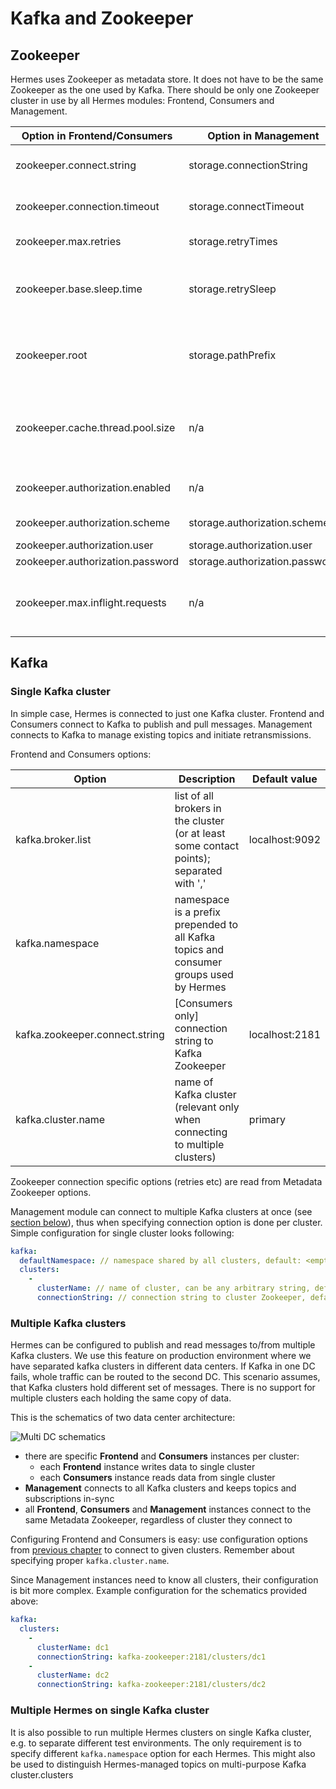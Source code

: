 # Kafka and Zookeeper

## Zookeeper

Hermes uses Zookeeper as metadata store. It does not have to be the same Zookeeper as the one used by Kafka. There should
be only one Zookeeper cluster in use by all Hermes modules: Frontend, Consumers and Management.

Option in Frontend/Consumers     | Option in Management           | Description                                                                | Default value
-------------------------------- | ------------------------------ | -------------------------------------------------------------------------- | --------------
zookeeper.connect.string         | storage.connectionString       | Zookeeper connection string                                                | localhost:2181
zookeeper.connection.timeout     | storage.connectTimeout         | connection timeout in seconds                                              | 10 000
zookeeper.max.retries            | storage.retryTimes             | retry count when connection fails                                          | 2
zookeeper.base.sleep.time        | storage.retrySleep             | time to wait between subsequent retries in seconds                         | 1 000
zookeeper.root                   | storage.pathPrefix             | perfix for Hermes data (if not specified in connection string)             | /hermes
zookeeper.cache.thread.pool.size | n/a                            | size of thread pool used by objects cache (like topics, subscriptions etc) | 5
zookeeper.authorization.enabled  | n/a                            | enable Zookeeper authorization                                             | false
zookeeper.authorization.scheme   | storage.authorization.scheme   | authorization scheme                                                       | digest
zookeeper.authorization.user     | storage.authorization.user     | username                                                                   | user
zookeeper.authorization.password | storage.authorization.password | password                                                                   | password
zookeeper.max.inflight.requests  | n/a                            | maximum number of unacknowledged requests before blocking                  | 10

## Kafka

### Single Kafka cluster

In simple case, Hermes is connected to just one Kafka cluster. Frontend and Consumers connect to Kafka to publish
and pull messages. Management connects to Kafka to manage existing topics and initiate retransmissions.

Frontend and Consumers options:

Option                         | Description                                                                              | Default value
------------------------------ | ---------------------------------------------------------------------------------------- | --------------
kafka.broker.list              | list of all brokers in the cluster (or at least some contact points); separated with ',' | localhost:9092
kafka.namespace                | namespace is a prefix prepended to all Kafka topics and consumer groups used by Hermes   | <empty>
kafka.zookeeper.connect.string | [Consumers only] connection string to Kafka Zookeeper                                    | localhost:2181
kafka.cluster.name             | name of Kafka cluster (relevant only when connecting to multiple clusters)               | primary

Zookeeper connection specific options (retries etc) are read from Metadata Zookeeper options.

Management module can connect to multiple Kafka clusters at once (see [section below](#multiple-kafka-clusters)), thus
when specifying connection option is done per cluster. Simple configuration for single cluster looks following:

```yaml
kafka:
  defaultNamespace: // namespace shared by all clusters, default: <empty>
  clusters:
    -
      clusterName: // name of cluster, can be any arbitrary string, default: primary
      connectionString: // connection string to cluster Zookeeper, default: localhost:2181
```

### Multiple Kafka clusters

Hermes can be configured to publish and read messages to/from multiple Kafka clusters. We use this feature on production
environment where we have separated kafka clusters in different data centers. If Kafka in one DC fails, whole traffic
can be routed to the second DC. This scenario assumes, that Kafka clusters hold different set of messages. There is no
support for multiple clusters each holding the same copy of data.

This is the schematics of two data center architecture:

![Multi DC schematics](/img/architecture-multi-cluster.png)

* there are specific **Frontend** and **Consumers** instances per cluster:
    * each **Frontend** instance writes data to single cluster
    * each **Consumers** instance reads data from single cluster
* **Management** connects to all Kafka clusters and keeps topics and subscriptions in-sync
* all **Frontend**, **Consumers** and **Management** instances connect to the same Metadata Zookeeper, regardless of cluster they
    connect to

Configuring Frontend and Consumers is easy: use configuration options from [previous chapter](#single-kafka-cluster) to
connect to given clusters. Remember about specifying proper `kafka.cluster.name`.

Since Management instances need to know all clusters, their configuration is bit more complex. Example configuration for
the schematics provided above:

```yaml
kafka:
  clusters:
    -
      clusterName: dc1
      connectionString: kafka-zookeeper:2181/clusters/dc1
    -
      clusterName: dc2
      connectionString: kafka-zookeeper:2181/clusters/dc2
```

### Multiple Hermes on single Kafka cluster

It is also possible to run multiple Hermes clusters on single Kafka cluster, e.g. to separate different test environments. The
only requirement is to specify different `kafka.namespace` option for each Hermes. This might also be used to distinguish
Hermes-managed topics on multi-purpose Kafka cluster.clusters
